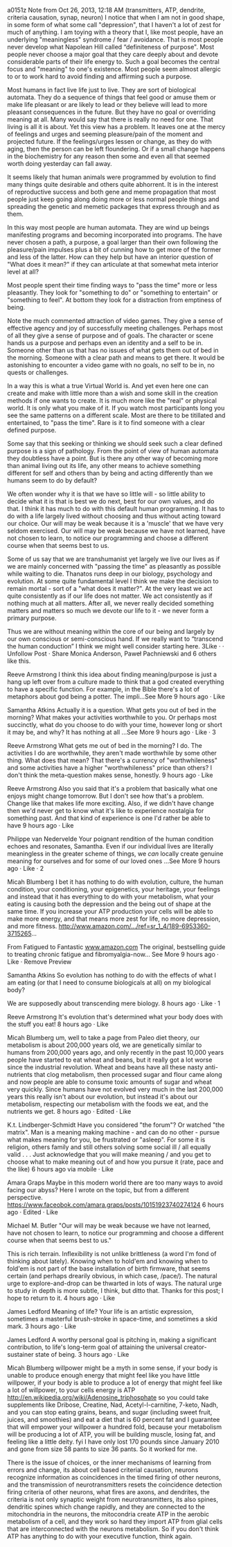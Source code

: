 a0151z
Note from Oct 26, 2013, 12:18 AM 
(transmitters, ATP, dendrite, criteria causation, synap, neuron) I notice that when I am not in good shape, in some form of what some call "depression", that I haven't a lot of zest for much of anything. I am toying with a theory that I, like most people, have an underlying "meaningless" syndrome / fear / avoidance. That is most people never develop what Napolean Hill called “definiteness of purpose". Most people never choose a major goal that they care deeply about and devote considerable parts of their life energy to. Such a goal becomes the central focus and "meaning" to one's existence. Most people seem almost allergic to or to work hard to avoid finding and affirming such a purpose. 

Most humans in fact live life just to live. They are sort of biological automata. They do a sequence of things that feel good or amuse them or make life pleasant or are likely to lead or they believe will lead to more pleasant consequences in the future. But they have no goal or overriding meaning at all. Many would say that there is really no need for one. That living is all it is about. Yet this view has a problem. It leaves one at the mercy of feelings and urges and seeming pleasure/pain of the moment and projected future. If the feelings/urges lessen or change, as they do with aging, then the person can be left floundering. Or if a small change happens in the biochemistry for any reason then some and even all that seemed worth doing yesterday can fall away. 

It seems likely that human animals were programmed by evolution to find many things quite desirable and others quite abhorrent. It is in the interest of reproductive success and both gene and meme propagation that most people just keep going along doing more or less normal people things and spreading the genetic and memetic packages that express through and as them.

In this way most people are human automata. They are wind up beings manifesting programs and becoming incorporated into programs. The have never chosen a path, a purpose, a goal larger than their own following the pleasure/pain impulses plus a bit of cunning how to get more of the former and less of the latter. How can they help but have an interior question of "What does it mean?" if they can articulate at that somewhat meta interior level at all?

Most people spent their time finding ways to "pass the time" more or less pleasantly. They look for "something to do" or "something to entertain" or "something to feel". At bottom they look for a distraction from emptiness of being. 

Note the much commented attraction of video games. They give a sense of effective agency and joy of successfully meeting challenges. Perhaps most of all they give a sense of purpose and of goals. The character or scene hands us a purpose and perhaps even an identity and a self to be in. Someone other than us that has no issues of what gets them out of bed in the morning. Someone with a clear path and means to get there. It would be astonishing to encounter a video game with no goals, no self to be in, no quests or challenges. 

In a way this is what a true Virtual World is. And yet even here one can create and make with little more than a wish and some skill in the creation methods if one wants to create. It is much more like the "real" or physical world. It is only what you make of it. If you watch most participants long you see the same patterns on a different scale. Most are there to be titillated and entertained, to "pass the time". Rare is it to find someone with a clear defined purpose.

Some say that this seeking or thinking we should seek such a clear defined purpose is a sign of pathology. From the point of view of human automata they doubtless have a point. But is there any other way of becoming more than animal living out its life, any other means to achieve something different for self and others than by being and acting differently than we humans seem to do by default?

We often wonder why it is that we have so little will - so little ability to decide what it is that is best we do next, best for our own values, and do that. I think it has much to do with this default human programming. It has to do with a life largely lived without choosing and thus without acting toward our choice. Our will may be weak because it is a 'muscle' that we have very seldom exercised. Our will may be weak because we have not learned, have not chosen to learn, to notice our programming and choose a different course when that seems best to us.

Some of us say that we are transhumanist yet largely we live our lives as if we are mainly concerned with "passing the time" as pleasantly as possible while waiting to die. Thanatos runs deep in our biology, psychology and evolution. At some quite fundamental level I think we make the decision to remain mortal - sort of a "what does it matter?". At the very least we act quite consistently as if our life does not matter. We act consistently as if nothing much at all matters. After all, we never really decided something matters and matters so much we devote our life to it - we never form a primary purpose.

Thus we are without meaning within the core of our being and largely by our own conscious or semi-conscious hand. If we really want to “transcend the human conduction” I think we might well consider starting here.
3Like ·  · Unfollow Post · Share
Monica Anderson, Paweł Pachniewski and 6 others like this.

Reeve Armstrong I think this idea about finding meaning/purpose is just a hang up left over from a culture made to think that a god created everything to have a specific function. For example, in the Bible there's a lot of metaphors about god being a potter. The impli...See More
9 hours ago · Like

Samantha Atkins Actually it is a question. What gets you out of bed in the morning? What makes your activities worthwhile to you. Or perhaps most succinctly, what do you choose to do with your time, however long or short it may be, and why? It has nothing at all ...See More
9 hours ago · Like · 3

Reeve Armstrong What gets me out of bed in the morning? I do.  The activities I do are worthwhile, they aren't made worthwhile by some other thing. What does that mean? That there's a currency of "worthwhileness" and some activities have a higher "worthwhileness" price than others? I don't think the meta-question makes sense, honestly.
9 hours ago · Like

Reeve Armstrong Also you said that it's a problem that basically what one enjoys might change tomorrow. But I don't see how that's a problem. Change like that makes life more exciting. Also, if we didn't have change then we'd never get to know what it's like to experience nostalgia for something past. And that kind of experience is one I'd rather be able to have 
9 hours ago · Like

Philippe van Nedervelde Your poignant rendition of the human condition echoes and resonates, Samantha. Even if our individual lives are literally meaningless in the greater scheme of things, we *can* locally create genuine meaning for ourselves and for some of our loved ones ...See More
9 hours ago · Like · 2

Micah Blumberg I bet it has nothing to do with evolution, culture, the human condition, your conditioning, your epigenetics, your heritage, your feelings and instead that it has everything to do with your metabolism, what your eating is causing both the depression and the being out of shape at the same time. If you increase your ATP production your cells will be able to make more energy, and that means more zest for life, no more depression, and more fitness. http://www.amazon.com/.../ref=sr_1_4/189-6953360-3715265...

From Fatigued to Fantastic
www.amazon.com
The original, bestselling guide to treating chronic fatigue and fibromyalgia-now...
See More
9 hours ago · Like · Remove Preview

Samantha Atkins So evolution has nothing to do with the effects of what I am eating (or that I need to consume biologicals at all) on my biological body? 

We are supposedly about transcending mere biology.
8 hours ago · Like · 1

Reeve Armstrong It's evolution that's determined what your body does with the stuff you eat! 
8 hours ago · Like

Micah Blumberg um, well to take a page from Paleo diet theory, our metabolism is about 200,000 years old, we are genetically similar to humans from 200,000 years ago, and only recently in the past 10,000 years people have started to eat wheat and beans, but it really got a lot worse since the industrial revolution. Wheat and beans have all these nasty anti-nutrients that clog metabolism, then processed sugar and flour came along and now people are able to consume toxic amounts of sugar and wheat very quickly. Since humans have not evolved very much in the last 200,000 years this really isn't about our evolution, but instead it's about our metabolism, respecting our metabolism with the foods we eat, and the nutrients we get.
8 hours ago · Edited · Like

K.t. Lindberger-Schmidt Have you considered "the forum"? Or watched "the matrix". Man is a meaning making machine - and can do no other - pursue what makes meaning for you, be frustrated or "asleep". For some it is religion, others family and still others solving some social ill / all equally valid . . . Just acknowledge that you will make meaning / and you get to choose what to make meaning out of and how you pursue it (rate, pace and the like)
6 hours ago via mobile · Like

Amara Graps Maybe in this modern world there are too many ways to avoid facing our abyss? Here I wrote on the topic, but from a different perspective. https://www.faceobok.com/amara.graps/posts/10151923740274124
6 hours ago · Edited · Like

Michael M. Butler "Our will may be weak because we have not learned, have not chosen to learn, to notice our programming and choose a different course when that seems best to us."

This is rich terrain. Inflexibility is not unlike brittleness (a word I'm fond of thinking about lately). Knowing when to hold'em and knowing when to fold'em is not part of the base installation of birth firmware, that seems certain (and perhaps drearily obvious, in which case, /pace/). The natural urge to explore-and-drop can be thwarted in lots of ways. The natural urge to study in depth is more subtle, I think, but ditto that. Thanks for this post; I hope to return to it.
4 hours ago · Like

James Ledford Meaning of life? Your life is an artistic expression, sometimes a masterful brush-stroke in space-time, and sometimes a skid mark.
3 hours ago · Like

James Ledford A worthy personal goal is pitching in, making a significant contribution, to life's long-term goal of attaining the universal creator-sustainer state of being.
3 hours ago · Like

Micah Blumberg willpower might be a myth in some sense, if your body is unable to produce enough energy that might feel like you have little willpower, if your body is able to produce a lot of energy that might feel like a lot of willpower, to your cells energy is ATP http://en.wikipedia.org/wiki/Adenosine_triphosphate so you could take supplements like Dribose, Creatine, Nad, Acetyl-l-carnitine, 7-keto, Nadh, and you can stop eating grains, beans, and sugar (including sweet fruit, juices, and smoothies) and eat a diet that is 60 percent fat and I guarantee that will empower your willpower a hundred fold, because your metabolism will be producing a lot of ATP, you will be building muscle, losing fat, and feeling like a little deity. fyi I have only lost 170 pounds since January 2010 and gone from size 58 pants to size 36 pants. So it worked for me.

There is the issue of choices, or the inner mechanisms of learning from errors and change, its about cell based criterial causation, neurons recognize information as coincidences in the timed firing of other neurons, and the transmission of neurotransmitters resets the coincidence detection firing criteria of other neurons, what fires are axons, and dendrites, the criteria is not only synaptic weight from neurotransmitters, its also spines, dendritic spines which change rapidly, and they are connected to the mitochondria in the neurons, the mitocondria create ATP in the aerobic metabolism of a cell, and they work so hard they import ATP from glial cells that are interconnected with the neurons metabolism. So if you don't think ATP has anything to do with your executive function, think again.
